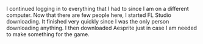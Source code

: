 I continued logging in to everything that I had to since I am on a different computer. Now that there are few people here, I started FL Studio downloading. It finished very quickly since I was the only person downloading anything. I then downloaded Aesprite just in case I am needed to make something for the game. 
